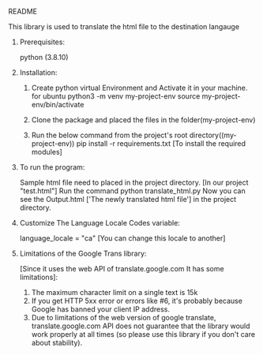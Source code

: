 README

This library is used to translate the html file to the destination langauge


1. Prerequisites:

    python (3.8.10)


2. Installation:

    1. Create python virtual Environment and Activate it in your machine.
        for ubuntu 
        python3 -m venv my-project-env
        source my-project-env/bin/activate

    2. Clone the package and placed the files in the folder(my-project-env)

    3. Run the below command from the project's root directory((my-project-env))
        pip install -r requirements.txt [To install the required modules]
    

3. To run the program:

    Sample html file need to placed in the project directory. [In our project "test.html"]
    Run the command 
        python translate_html.py
    Now you can see the Output.html ['The newly translated html file'] in the project directory.


4. Customize The Language Locale Codes variable:

    language_locale = "ca" [You can change this locale to another]

5. Limitations of the Google Trans library:

    [Since it uses the web API of translate.google.com It has some limitations]:

    1. The maximum character limit on a single text is 15k
    2. If you get HTTP 5xx error or errors like #6, it's probably because Google has banned your client IP address.
    3. Due to limitations of the web version of google translate, translate.google.com API does not guarantee that the library would work properly at all times (so please use this library if you don't care about stability).
